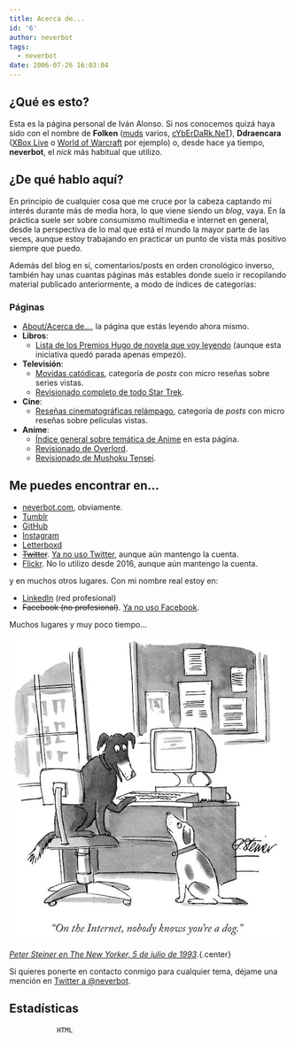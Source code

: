 ```yaml
---
title: Acerca de...
id: '6'
author: neverbot
tags:
  - neverbot
date: 2006-07-26 16:03:04
---
```


## ¿Qué es esto?

Esta es la página personal de Iván Alonso. Si nos conocemos quizá haya sido con el nombre de **Folken** ([muds](http://en.wikipedia.org/wiki/MUD) varios, [cYbErDaRk.NeT](http://www.cyberdark.net/index2.php)), **Ddraencara** ([XBox Live](https://live.xbox.com/es-ES/Profile?pp=0&GamerTag=ddraencara) o [World of Warcraft](http://eu.battle.net/wow/en/character/shendralar/Ddraencara/) por ejemplo) o, desde hace ya tiempo, **neverbot**, el _nick_ más habitual que utilizo.

## ¿De qué hablo aquí?

En principio de cualquier cosa que me cruce por la cabeza captando mi interés durante más de media hora, lo que viene siendo un *blog*, vaya. En la práctica suele ser sobre consumismo multimedia e internet en general, desde la perspectiva de lo mal que está el mundo la mayor parte de las veces, aunque estoy trabajando en practicar un punto de vista más positivo siempre que puedo.

Además del blog en sí, comentarios/posts en orden cronológico inverso, también hay unas cuantas páginas más estables donde suelo ir recopilando material publicado anteriormente, a modo de índices de categorías:

### Páginas

- [About/Acerca de...](/about/), la página que estás leyendo ahora mismo.
- **Libros**:
  - [Lista de los Premios Hugo de novela que voy leyendo](/los-premios-hugo/) (aunque esta iniciativa quedó parada apenas empezó).
- **Televisión**:
  - [Movidas catódicas](/tags/movidas-catodicas/), categoría de *posts* con micro reseñas sobre series vistas.
  - [Revisionado completo de todo Star Trek](/viendo-star-trek-¿como-cuando-y-por-que/).
- **Cine**:
  - [Reseñas cinematográficas relámpago](/tags/resenas-cinematograficas-relampago/), categoría de *posts* con micro reseñas sobre películas vistas.
- **Anime**:
  - [Índice general sobre temática de Anime](/anime-mania/) en esta página.
  - [Revisionado de Overlord](/todo-sobre-overlord/).
  - [Revisionado de Mushoku Tensei](/mushoku-tensei-vago-y-maleante/).

## Me puedes encontrar en...

- [neverbot.com](https://neverbot.com), obviamente.
- [Tumblr](http://neverbot.tumblr.com/)
- [GitHub](https://github.com/neverbot)
- [Instagram](http://instagram.com/neverbot)
- [Letterboxd](http://letterboxd.com/neverbot/)
- ~~[Twitter](http://twitter.com/neverbot)~~. [Ya no uso Twitter](https://neverbot.com/not-on-twitter-anymore), aunque aún mantengo la cuenta.
- [Flickr](http://www.flickr.com/photos/neverbot/). No lo utilizo desde 2016, aunque aún mantengo la cuenta.

y en muchos otros lugares. Con mi nombre real estoy en:

- [LinkedIn](http://www.linkedin.com/in/ivanalonso) (red profesional)
- ~~Facebook (no profesional)~~. [Ya no uso Facebook](https://www.instagram.com/p/_FU_gySxMi/).

Muchos lugares y muy poco tiempo...

![dog-on-the-internet-by-peter-steiner](./index/dog-on-the-internet-by-peter-steiner.jpg)

[_Peter Steiner en The New Yorker, 5 de julio de 1993_](https://en.wikipedia.org/wiki/On_the_Internet,_nobody_knows_you%27re_a_dog).{.center}

Si quieres ponerte en contacto conmigo para cualquier tema, déjame una mención en [Twitter a @neverbot](http://twitter.com/neverbot).

## Estadísticas


				HTML


​					
​				
​				
​						
​				
​			
​		

